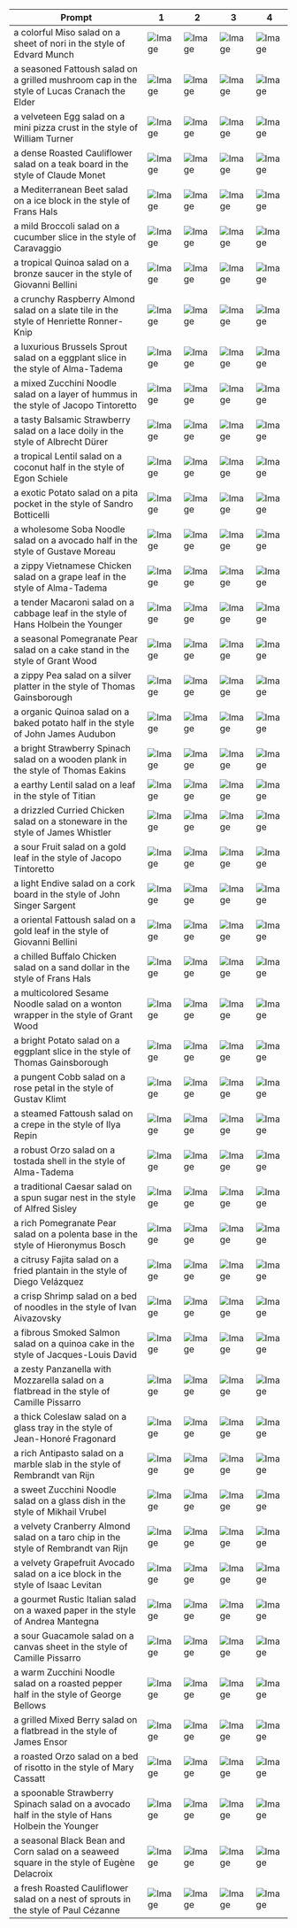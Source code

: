 | Prompt | 1 | 2 | 3 | 4 |
|-|-|-|-|-|
| a colorful Miso salad on a sheet of nori in the style of Edvard Munch | ![Image](https://salad-benchmark-public-assets.s3.us-east-2.amazonaws.com/sdxl/54ce5d89-07e6-4999-aa00-a4682d95b6a9-0.jpg) | ![Image](https://salad-benchmark-public-assets.s3.us-east-2.amazonaws.com/sdxl/54ce5d89-07e6-4999-aa00-a4682d95b6a9-1.jpg) | ![Image](https://salad-benchmark-public-assets.s3.us-east-2.amazonaws.com/sdxl/54ce5d89-07e6-4999-aa00-a4682d95b6a9-2.jpg) | ![Image](https://salad-benchmark-public-assets.s3.us-east-2.amazonaws.com/sdxl/54ce5d89-07e6-4999-aa00-a4682d95b6a9-3.jpg) |
| a seasoned Fattoush salad on a grilled mushroom cap in the style of Lucas Cranach the Elder | ![Image](https://salad-benchmark-public-assets.s3.us-east-2.amazonaws.com/sdxl/398a16c3-b2d9-4c42-92c6-c41a9ef05e81-0.jpg) | ![Image](https://salad-benchmark-public-assets.s3.us-east-2.amazonaws.com/sdxl/398a16c3-b2d9-4c42-92c6-c41a9ef05e81-1.jpg) | ![Image](https://salad-benchmark-public-assets.s3.us-east-2.amazonaws.com/sdxl/398a16c3-b2d9-4c42-92c6-c41a9ef05e81-2.jpg) | ![Image](https://salad-benchmark-public-assets.s3.us-east-2.amazonaws.com/sdxl/398a16c3-b2d9-4c42-92c6-c41a9ef05e81-3.jpg) |
| a velveteen Egg salad on a mini pizza crust in the style of William Turner | ![Image](https://salad-benchmark-public-assets.s3.us-east-2.amazonaws.com/sdxl/d5d64263-8acb-48d5-a18f-b38f15817183-0.jpg) | ![Image](https://salad-benchmark-public-assets.s3.us-east-2.amazonaws.com/sdxl/d5d64263-8acb-48d5-a18f-b38f15817183-1.jpg) | ![Image](https://salad-benchmark-public-assets.s3.us-east-2.amazonaws.com/sdxl/d5d64263-8acb-48d5-a18f-b38f15817183-2.jpg) | ![Image](https://salad-benchmark-public-assets.s3.us-east-2.amazonaws.com/sdxl/d5d64263-8acb-48d5-a18f-b38f15817183-3.jpg) |
| a dense Roasted Cauliflower salad on a teak board in the style of Claude Monet | ![Image](https://salad-benchmark-public-assets.s3.us-east-2.amazonaws.com/sdxl/ef8e6100-a8a4-4922-a1ce-653883e8e7cc-0.jpg) | ![Image](https://salad-benchmark-public-assets.s3.us-east-2.amazonaws.com/sdxl/ef8e6100-a8a4-4922-a1ce-653883e8e7cc-1.jpg) | ![Image](https://salad-benchmark-public-assets.s3.us-east-2.amazonaws.com/sdxl/ef8e6100-a8a4-4922-a1ce-653883e8e7cc-2.jpg) | ![Image](https://salad-benchmark-public-assets.s3.us-east-2.amazonaws.com/sdxl/ef8e6100-a8a4-4922-a1ce-653883e8e7cc-3.jpg) |
| a Mediterranean Beet salad on a ice block in the style of Frans Hals | ![Image](https://salad-benchmark-public-assets.s3.us-east-2.amazonaws.com/sdxl/4cced854-239b-4ad3-a9a7-876774bf7db5-0.jpg) | ![Image](https://salad-benchmark-public-assets.s3.us-east-2.amazonaws.com/sdxl/4cced854-239b-4ad3-a9a7-876774bf7db5-1.jpg) | ![Image](https://salad-benchmark-public-assets.s3.us-east-2.amazonaws.com/sdxl/4cced854-239b-4ad3-a9a7-876774bf7db5-2.jpg) | ![Image](https://salad-benchmark-public-assets.s3.us-east-2.amazonaws.com/sdxl/4cced854-239b-4ad3-a9a7-876774bf7db5-3.jpg) |
| a mild Broccoli salad on a cucumber slice in the style of Caravaggio | ![Image](https://salad-benchmark-public-assets.s3.us-east-2.amazonaws.com/sdxl/6c8c74f2-24a0-4bae-bcc3-0c9be8d07b5b-0.jpg) | ![Image](https://salad-benchmark-public-assets.s3.us-east-2.amazonaws.com/sdxl/6c8c74f2-24a0-4bae-bcc3-0c9be8d07b5b-1.jpg) | ![Image](https://salad-benchmark-public-assets.s3.us-east-2.amazonaws.com/sdxl/6c8c74f2-24a0-4bae-bcc3-0c9be8d07b5b-2.jpg) | ![Image](https://salad-benchmark-public-assets.s3.us-east-2.amazonaws.com/sdxl/6c8c74f2-24a0-4bae-bcc3-0c9be8d07b5b-3.jpg) |
| a tropical Quinoa salad on a bronze saucer in the style of Giovanni Bellini | ![Image](https://salad-benchmark-public-assets.s3.us-east-2.amazonaws.com/sdxl/58b63aaa-3582-44d1-86b0-53f4561353d5-0.jpg) | ![Image](https://salad-benchmark-public-assets.s3.us-east-2.amazonaws.com/sdxl/58b63aaa-3582-44d1-86b0-53f4561353d5-1.jpg) | ![Image](https://salad-benchmark-public-assets.s3.us-east-2.amazonaws.com/sdxl/58b63aaa-3582-44d1-86b0-53f4561353d5-2.jpg) | ![Image](https://salad-benchmark-public-assets.s3.us-east-2.amazonaws.com/sdxl/58b63aaa-3582-44d1-86b0-53f4561353d5-3.jpg) |
| a crunchy Raspberry Almond salad on a slate tile in the style of Henriette Ronner-Knip | ![Image](https://salad-benchmark-public-assets.s3.us-east-2.amazonaws.com/sdxl/e3d98c38-33cc-4fc5-97e6-14d48d65508f-0.jpg) | ![Image](https://salad-benchmark-public-assets.s3.us-east-2.amazonaws.com/sdxl/e3d98c38-33cc-4fc5-97e6-14d48d65508f-1.jpg) | ![Image](https://salad-benchmark-public-assets.s3.us-east-2.amazonaws.com/sdxl/e3d98c38-33cc-4fc5-97e6-14d48d65508f-2.jpg) | ![Image](https://salad-benchmark-public-assets.s3.us-east-2.amazonaws.com/sdxl/e3d98c38-33cc-4fc5-97e6-14d48d65508f-3.jpg) |
| a luxurious Brussels Sprout salad on a eggplant slice in the style of Alma-Tadema | ![Image](https://salad-benchmark-public-assets.s3.us-east-2.amazonaws.com/sdxl/6670a262-4e32-4320-b8a2-442ead493aa3-0.jpg) | ![Image](https://salad-benchmark-public-assets.s3.us-east-2.amazonaws.com/sdxl/6670a262-4e32-4320-b8a2-442ead493aa3-1.jpg) | ![Image](https://salad-benchmark-public-assets.s3.us-east-2.amazonaws.com/sdxl/6670a262-4e32-4320-b8a2-442ead493aa3-2.jpg) | ![Image](https://salad-benchmark-public-assets.s3.us-east-2.amazonaws.com/sdxl/6670a262-4e32-4320-b8a2-442ead493aa3-3.jpg) |
| a mixed Zucchini Noodle salad on a layer of hummus in the style of Jacopo Tintoretto | ![Image](https://salad-benchmark-public-assets.s3.us-east-2.amazonaws.com/sdxl/9b1bbacb-44c7-46ee-aef2-57ea39fabe3d-0.jpg) | ![Image](https://salad-benchmark-public-assets.s3.us-east-2.amazonaws.com/sdxl/9b1bbacb-44c7-46ee-aef2-57ea39fabe3d-1.jpg) | ![Image](https://salad-benchmark-public-assets.s3.us-east-2.amazonaws.com/sdxl/9b1bbacb-44c7-46ee-aef2-57ea39fabe3d-2.jpg) | ![Image](https://salad-benchmark-public-assets.s3.us-east-2.amazonaws.com/sdxl/9b1bbacb-44c7-46ee-aef2-57ea39fabe3d-3.jpg) |
| a tasty Balsamic Strawberry salad on a lace doily in the style of Albrecht Dürer | ![Image](https://salad-benchmark-public-assets.s3.us-east-2.amazonaws.com/sdxl/8f2fb69a-07fb-4903-adc3-ee92af0f0dc8-0.jpg) | ![Image](https://salad-benchmark-public-assets.s3.us-east-2.amazonaws.com/sdxl/8f2fb69a-07fb-4903-adc3-ee92af0f0dc8-1.jpg) | ![Image](https://salad-benchmark-public-assets.s3.us-east-2.amazonaws.com/sdxl/8f2fb69a-07fb-4903-adc3-ee92af0f0dc8-2.jpg) | ![Image](https://salad-benchmark-public-assets.s3.us-east-2.amazonaws.com/sdxl/8f2fb69a-07fb-4903-adc3-ee92af0f0dc8-3.jpg) |
| a tropical Lentil salad on a coconut half in the style of Egon Schiele | ![Image](https://salad-benchmark-public-assets.s3.us-east-2.amazonaws.com/sdxl/bdd7d457-d1a5-4cbb-84e7-ffbd25922b36-0.jpg) | ![Image](https://salad-benchmark-public-assets.s3.us-east-2.amazonaws.com/sdxl/bdd7d457-d1a5-4cbb-84e7-ffbd25922b36-1.jpg) | ![Image](https://salad-benchmark-public-assets.s3.us-east-2.amazonaws.com/sdxl/bdd7d457-d1a5-4cbb-84e7-ffbd25922b36-2.jpg) | ![Image](https://salad-benchmark-public-assets.s3.us-east-2.amazonaws.com/sdxl/bdd7d457-d1a5-4cbb-84e7-ffbd25922b36-3.jpg) |
| a exotic Potato salad on a pita pocket in the style of Sandro Botticelli | ![Image](https://salad-benchmark-public-assets.s3.us-east-2.amazonaws.com/sdxl/30ea8d0e-d261-4f1c-92ea-9233736220fc-0.jpg) | ![Image](https://salad-benchmark-public-assets.s3.us-east-2.amazonaws.com/sdxl/30ea8d0e-d261-4f1c-92ea-9233736220fc-1.jpg) | ![Image](https://salad-benchmark-public-assets.s3.us-east-2.amazonaws.com/sdxl/30ea8d0e-d261-4f1c-92ea-9233736220fc-2.jpg) | ![Image](https://salad-benchmark-public-assets.s3.us-east-2.amazonaws.com/sdxl/30ea8d0e-d261-4f1c-92ea-9233736220fc-3.jpg) |
| a wholesome Soba Noodle salad on a avocado half in the style of Gustave Moreau | ![Image](https://salad-benchmark-public-assets.s3.us-east-2.amazonaws.com/sdxl/f6f6caa8-9986-4c71-b681-8adff376f89d-0.jpg) | ![Image](https://salad-benchmark-public-assets.s3.us-east-2.amazonaws.com/sdxl/f6f6caa8-9986-4c71-b681-8adff376f89d-1.jpg) | ![Image](https://salad-benchmark-public-assets.s3.us-east-2.amazonaws.com/sdxl/f6f6caa8-9986-4c71-b681-8adff376f89d-2.jpg) | ![Image](https://salad-benchmark-public-assets.s3.us-east-2.amazonaws.com/sdxl/f6f6caa8-9986-4c71-b681-8adff376f89d-3.jpg) |
| a zippy Vietnamese Chicken salad on a grape leaf in the style of Alma-Tadema | ![Image](https://salad-benchmark-public-assets.s3.us-east-2.amazonaws.com/sdxl/39826182-821d-43b5-b796-a5c3a2a0855f-0.jpg) | ![Image](https://salad-benchmark-public-assets.s3.us-east-2.amazonaws.com/sdxl/39826182-821d-43b5-b796-a5c3a2a0855f-1.jpg) | ![Image](https://salad-benchmark-public-assets.s3.us-east-2.amazonaws.com/sdxl/39826182-821d-43b5-b796-a5c3a2a0855f-2.jpg) | ![Image](https://salad-benchmark-public-assets.s3.us-east-2.amazonaws.com/sdxl/39826182-821d-43b5-b796-a5c3a2a0855f-3.jpg) |
| a tender Macaroni salad on a cabbage leaf in the style of Hans Holbein the Younger | ![Image](https://salad-benchmark-public-assets.s3.us-east-2.amazonaws.com/sdxl/59e57277-0be2-4768-b059-96e01b27e476-0.jpg) | ![Image](https://salad-benchmark-public-assets.s3.us-east-2.amazonaws.com/sdxl/59e57277-0be2-4768-b059-96e01b27e476-1.jpg) | ![Image](https://salad-benchmark-public-assets.s3.us-east-2.amazonaws.com/sdxl/59e57277-0be2-4768-b059-96e01b27e476-2.jpg) | ![Image](https://salad-benchmark-public-assets.s3.us-east-2.amazonaws.com/sdxl/59e57277-0be2-4768-b059-96e01b27e476-3.jpg) |
| a seasonal Pomegranate Pear salad on a cake stand in the style of Grant Wood | ![Image](https://salad-benchmark-public-assets.s3.us-east-2.amazonaws.com/sdxl/680bf3f7-5688-4277-9aed-046785ecca75-0.jpg) | ![Image](https://salad-benchmark-public-assets.s3.us-east-2.amazonaws.com/sdxl/680bf3f7-5688-4277-9aed-046785ecca75-1.jpg) | ![Image](https://salad-benchmark-public-assets.s3.us-east-2.amazonaws.com/sdxl/680bf3f7-5688-4277-9aed-046785ecca75-2.jpg) | ![Image](https://salad-benchmark-public-assets.s3.us-east-2.amazonaws.com/sdxl/680bf3f7-5688-4277-9aed-046785ecca75-3.jpg) |
| a zippy Pea salad on a silver platter in the style of Thomas Gainsborough | ![Image](https://salad-benchmark-public-assets.s3.us-east-2.amazonaws.com/sdxl/f5155c05-16e9-4fd9-ae69-b0dad74e5e3b-0.jpg) | ![Image](https://salad-benchmark-public-assets.s3.us-east-2.amazonaws.com/sdxl/f5155c05-16e9-4fd9-ae69-b0dad74e5e3b-1.jpg) | ![Image](https://salad-benchmark-public-assets.s3.us-east-2.amazonaws.com/sdxl/f5155c05-16e9-4fd9-ae69-b0dad74e5e3b-2.jpg) | ![Image](https://salad-benchmark-public-assets.s3.us-east-2.amazonaws.com/sdxl/f5155c05-16e9-4fd9-ae69-b0dad74e5e3b-3.jpg) |
| a organic Quinoa salad on a baked potato half in the style of John James Audubon | ![Image](https://salad-benchmark-public-assets.s3.us-east-2.amazonaws.com/sdxl/ce1aa902-3864-4cc9-910c-86d19e9dc61e-0.jpg) | ![Image](https://salad-benchmark-public-assets.s3.us-east-2.amazonaws.com/sdxl/ce1aa902-3864-4cc9-910c-86d19e9dc61e-1.jpg) | ![Image](https://salad-benchmark-public-assets.s3.us-east-2.amazonaws.com/sdxl/ce1aa902-3864-4cc9-910c-86d19e9dc61e-2.jpg) | ![Image](https://salad-benchmark-public-assets.s3.us-east-2.amazonaws.com/sdxl/ce1aa902-3864-4cc9-910c-86d19e9dc61e-3.jpg) |
| a bright Strawberry Spinach salad on a wooden plank in the style of Thomas Eakins | ![Image](https://salad-benchmark-public-assets.s3.us-east-2.amazonaws.com/sdxl/9c705aaa-8d58-4df0-9326-418a415fafa9-0.jpg) | ![Image](https://salad-benchmark-public-assets.s3.us-east-2.amazonaws.com/sdxl/9c705aaa-8d58-4df0-9326-418a415fafa9-1.jpg) | ![Image](https://salad-benchmark-public-assets.s3.us-east-2.amazonaws.com/sdxl/9c705aaa-8d58-4df0-9326-418a415fafa9-2.jpg) | ![Image](https://salad-benchmark-public-assets.s3.us-east-2.amazonaws.com/sdxl/9c705aaa-8d58-4df0-9326-418a415fafa9-3.jpg) |
| a earthy Lentil salad on a leaf in the style of Titian | ![Image](https://salad-benchmark-public-assets.s3.us-east-2.amazonaws.com/sdxl/85a4e672-8f1a-4f5a-9cc4-7885ee09ef04-0.jpg) | ![Image](https://salad-benchmark-public-assets.s3.us-east-2.amazonaws.com/sdxl/85a4e672-8f1a-4f5a-9cc4-7885ee09ef04-1.jpg) | ![Image](https://salad-benchmark-public-assets.s3.us-east-2.amazonaws.com/sdxl/85a4e672-8f1a-4f5a-9cc4-7885ee09ef04-2.jpg) | ![Image](https://salad-benchmark-public-assets.s3.us-east-2.amazonaws.com/sdxl/85a4e672-8f1a-4f5a-9cc4-7885ee09ef04-3.jpg) |
| a drizzled Curried Chicken salad on a stoneware in the style of James Whistler | ![Image](https://salad-benchmark-public-assets.s3.us-east-2.amazonaws.com/sdxl/3a677d9c-f4c9-4204-8e60-6e1b4e34dc66-0.jpg) | ![Image](https://salad-benchmark-public-assets.s3.us-east-2.amazonaws.com/sdxl/3a677d9c-f4c9-4204-8e60-6e1b4e34dc66-1.jpg) | ![Image](https://salad-benchmark-public-assets.s3.us-east-2.amazonaws.com/sdxl/3a677d9c-f4c9-4204-8e60-6e1b4e34dc66-2.jpg) | ![Image](https://salad-benchmark-public-assets.s3.us-east-2.amazonaws.com/sdxl/3a677d9c-f4c9-4204-8e60-6e1b4e34dc66-3.jpg) |
| a sour Fruit salad on a gold leaf in the style of Jacopo Tintoretto | ![Image](https://salad-benchmark-public-assets.s3.us-east-2.amazonaws.com/sdxl/6211ecc3-e4d2-4f73-bf2f-5b11a3dcf4c2-0.jpg) | ![Image](https://salad-benchmark-public-assets.s3.us-east-2.amazonaws.com/sdxl/6211ecc3-e4d2-4f73-bf2f-5b11a3dcf4c2-1.jpg) | ![Image](https://salad-benchmark-public-assets.s3.us-east-2.amazonaws.com/sdxl/6211ecc3-e4d2-4f73-bf2f-5b11a3dcf4c2-2.jpg) | ![Image](https://salad-benchmark-public-assets.s3.us-east-2.amazonaws.com/sdxl/6211ecc3-e4d2-4f73-bf2f-5b11a3dcf4c2-3.jpg) |
| a light Endive salad on a cork board in the style of John Singer Sargent | ![Image](https://salad-benchmark-public-assets.s3.us-east-2.amazonaws.com/sdxl/ca39b683-e4a5-44c8-9e6d-d698b37fbb03-0.jpg) | ![Image](https://salad-benchmark-public-assets.s3.us-east-2.amazonaws.com/sdxl/ca39b683-e4a5-44c8-9e6d-d698b37fbb03-1.jpg) | ![Image](https://salad-benchmark-public-assets.s3.us-east-2.amazonaws.com/sdxl/ca39b683-e4a5-44c8-9e6d-d698b37fbb03-2.jpg) | ![Image](https://salad-benchmark-public-assets.s3.us-east-2.amazonaws.com/sdxl/ca39b683-e4a5-44c8-9e6d-d698b37fbb03-3.jpg) |
| a oriental Fattoush salad on a gold leaf in the style of Giovanni Bellini | ![Image](https://salad-benchmark-public-assets.s3.us-east-2.amazonaws.com/sdxl/e4d5c483-ae59-4974-b2bf-081401c4f010-0.jpg) | ![Image](https://salad-benchmark-public-assets.s3.us-east-2.amazonaws.com/sdxl/e4d5c483-ae59-4974-b2bf-081401c4f010-1.jpg) | ![Image](https://salad-benchmark-public-assets.s3.us-east-2.amazonaws.com/sdxl/e4d5c483-ae59-4974-b2bf-081401c4f010-2.jpg) | ![Image](https://salad-benchmark-public-assets.s3.us-east-2.amazonaws.com/sdxl/e4d5c483-ae59-4974-b2bf-081401c4f010-3.jpg) |
| a chilled Buffalo Chicken salad on a sand dollar in the style of Frans Hals | ![Image](https://salad-benchmark-public-assets.s3.us-east-2.amazonaws.com/sdxl/c2f3bc89-53f9-4758-b126-d71bc92d2e73-0.jpg) | ![Image](https://salad-benchmark-public-assets.s3.us-east-2.amazonaws.com/sdxl/c2f3bc89-53f9-4758-b126-d71bc92d2e73-1.jpg) | ![Image](https://salad-benchmark-public-assets.s3.us-east-2.amazonaws.com/sdxl/c2f3bc89-53f9-4758-b126-d71bc92d2e73-2.jpg) | ![Image](https://salad-benchmark-public-assets.s3.us-east-2.amazonaws.com/sdxl/c2f3bc89-53f9-4758-b126-d71bc92d2e73-3.jpg) |
| a multicolored Sesame Noodle salad on a wonton wrapper in the style of Grant Wood | ![Image](https://salad-benchmark-public-assets.s3.us-east-2.amazonaws.com/sdxl/e25f9bbc-14d8-4962-b90f-26fbf528e7ba-0.jpg) | ![Image](https://salad-benchmark-public-assets.s3.us-east-2.amazonaws.com/sdxl/e25f9bbc-14d8-4962-b90f-26fbf528e7ba-1.jpg) | ![Image](https://salad-benchmark-public-assets.s3.us-east-2.amazonaws.com/sdxl/e25f9bbc-14d8-4962-b90f-26fbf528e7ba-2.jpg) | ![Image](https://salad-benchmark-public-assets.s3.us-east-2.amazonaws.com/sdxl/e25f9bbc-14d8-4962-b90f-26fbf528e7ba-3.jpg) |
| a bright Potato salad on a eggplant slice in the style of Thomas Gainsborough | ![Image](https://salad-benchmark-public-assets.s3.us-east-2.amazonaws.com/sdxl/27939b79-a846-4b24-b1f6-17b9940efd4b-0.jpg) | ![Image](https://salad-benchmark-public-assets.s3.us-east-2.amazonaws.com/sdxl/27939b79-a846-4b24-b1f6-17b9940efd4b-1.jpg) | ![Image](https://salad-benchmark-public-assets.s3.us-east-2.amazonaws.com/sdxl/27939b79-a846-4b24-b1f6-17b9940efd4b-2.jpg) | ![Image](https://salad-benchmark-public-assets.s3.us-east-2.amazonaws.com/sdxl/27939b79-a846-4b24-b1f6-17b9940efd4b-3.jpg) |
| a pungent Cobb salad on a rose petal in the style of Gustav Klimt | ![Image](https://salad-benchmark-public-assets.s3.us-east-2.amazonaws.com/sdxl/ff037442-0152-4cb5-a457-83be7ddac868-0.jpg) | ![Image](https://salad-benchmark-public-assets.s3.us-east-2.amazonaws.com/sdxl/ff037442-0152-4cb5-a457-83be7ddac868-1.jpg) | ![Image](https://salad-benchmark-public-assets.s3.us-east-2.amazonaws.com/sdxl/ff037442-0152-4cb5-a457-83be7ddac868-2.jpg) | ![Image](https://salad-benchmark-public-assets.s3.us-east-2.amazonaws.com/sdxl/ff037442-0152-4cb5-a457-83be7ddac868-3.jpg) |
| a steamed Fattoush salad on a crepe in the style of Ilya Repin | ![Image](https://salad-benchmark-public-assets.s3.us-east-2.amazonaws.com/sdxl/cf968a19-d2d2-4cb4-bba2-c7455b00c16f-0.jpg) | ![Image](https://salad-benchmark-public-assets.s3.us-east-2.amazonaws.com/sdxl/cf968a19-d2d2-4cb4-bba2-c7455b00c16f-1.jpg) | ![Image](https://salad-benchmark-public-assets.s3.us-east-2.amazonaws.com/sdxl/cf968a19-d2d2-4cb4-bba2-c7455b00c16f-2.jpg) | ![Image](https://salad-benchmark-public-assets.s3.us-east-2.amazonaws.com/sdxl/cf968a19-d2d2-4cb4-bba2-c7455b00c16f-3.jpg) |
| a robust Orzo salad on a tostada shell in the style of Alma-Tadema | ![Image](https://salad-benchmark-public-assets.s3.us-east-2.amazonaws.com/sdxl/ce5e1fcb-0617-4228-b16d-94447b050c83-0.jpg) | ![Image](https://salad-benchmark-public-assets.s3.us-east-2.amazonaws.com/sdxl/ce5e1fcb-0617-4228-b16d-94447b050c83-1.jpg) | ![Image](https://salad-benchmark-public-assets.s3.us-east-2.amazonaws.com/sdxl/ce5e1fcb-0617-4228-b16d-94447b050c83-2.jpg) | ![Image](https://salad-benchmark-public-assets.s3.us-east-2.amazonaws.com/sdxl/ce5e1fcb-0617-4228-b16d-94447b050c83-3.jpg) |
| a traditional Caesar salad on a spun sugar nest in the style of Alfred Sisley | ![Image](https://salad-benchmark-public-assets.s3.us-east-2.amazonaws.com/sdxl/aa2d4028-583d-4d63-9519-5aec4530e909-0.jpg) | ![Image](https://salad-benchmark-public-assets.s3.us-east-2.amazonaws.com/sdxl/aa2d4028-583d-4d63-9519-5aec4530e909-1.jpg) | ![Image](https://salad-benchmark-public-assets.s3.us-east-2.amazonaws.com/sdxl/aa2d4028-583d-4d63-9519-5aec4530e909-2.jpg) | ![Image](https://salad-benchmark-public-assets.s3.us-east-2.amazonaws.com/sdxl/aa2d4028-583d-4d63-9519-5aec4530e909-3.jpg) |
| a rich Pomegranate Pear salad on a polenta base in the style of Hieronymus Bosch | ![Image](https://salad-benchmark-public-assets.s3.us-east-2.amazonaws.com/sdxl/4db957e6-57b3-48b8-8882-a6a858453e98-0.jpg) | ![Image](https://salad-benchmark-public-assets.s3.us-east-2.amazonaws.com/sdxl/4db957e6-57b3-48b8-8882-a6a858453e98-1.jpg) | ![Image](https://salad-benchmark-public-assets.s3.us-east-2.amazonaws.com/sdxl/4db957e6-57b3-48b8-8882-a6a858453e98-2.jpg) | ![Image](https://salad-benchmark-public-assets.s3.us-east-2.amazonaws.com/sdxl/4db957e6-57b3-48b8-8882-a6a858453e98-3.jpg) |
| a citrusy Fajita salad on a fried plantain in the style of Diego Velázquez | ![Image](https://salad-benchmark-public-assets.s3.us-east-2.amazonaws.com/sdxl/27269478-3b25-4972-b8b6-1d2cf299f2b7-0.jpg) | ![Image](https://salad-benchmark-public-assets.s3.us-east-2.amazonaws.com/sdxl/27269478-3b25-4972-b8b6-1d2cf299f2b7-1.jpg) | ![Image](https://salad-benchmark-public-assets.s3.us-east-2.amazonaws.com/sdxl/27269478-3b25-4972-b8b6-1d2cf299f2b7-2.jpg) | ![Image](https://salad-benchmark-public-assets.s3.us-east-2.amazonaws.com/sdxl/27269478-3b25-4972-b8b6-1d2cf299f2b7-3.jpg) |
| a crisp Shrimp salad on a bed of noodles in the style of Ivan Aivazovsky | ![Image](https://salad-benchmark-public-assets.s3.us-east-2.amazonaws.com/sdxl/558c4b50-3675-44b5-b280-5d7a749b10a8-0.jpg) | ![Image](https://salad-benchmark-public-assets.s3.us-east-2.amazonaws.com/sdxl/558c4b50-3675-44b5-b280-5d7a749b10a8-1.jpg) | ![Image](https://salad-benchmark-public-assets.s3.us-east-2.amazonaws.com/sdxl/558c4b50-3675-44b5-b280-5d7a749b10a8-2.jpg) | ![Image](https://salad-benchmark-public-assets.s3.us-east-2.amazonaws.com/sdxl/558c4b50-3675-44b5-b280-5d7a749b10a8-3.jpg) |
| a fibrous Smoked Salmon salad on a quinoa cake in the style of Jacques-Louis David | ![Image](https://salad-benchmark-public-assets.s3.us-east-2.amazonaws.com/sdxl/24f4585a-983d-4985-a313-164dcdaec6f0-0.jpg) | ![Image](https://salad-benchmark-public-assets.s3.us-east-2.amazonaws.com/sdxl/24f4585a-983d-4985-a313-164dcdaec6f0-1.jpg) | ![Image](https://salad-benchmark-public-assets.s3.us-east-2.amazonaws.com/sdxl/24f4585a-983d-4985-a313-164dcdaec6f0-2.jpg) | ![Image](https://salad-benchmark-public-assets.s3.us-east-2.amazonaws.com/sdxl/24f4585a-983d-4985-a313-164dcdaec6f0-3.jpg) |
| a zesty Panzanella with Mozzarella salad on a flatbread in the style of Camille Pissarro | ![Image](https://salad-benchmark-public-assets.s3.us-east-2.amazonaws.com/sdxl/9c86dc87-192a-46c7-9b8e-874dba511166-0.jpg) | ![Image](https://salad-benchmark-public-assets.s3.us-east-2.amazonaws.com/sdxl/9c86dc87-192a-46c7-9b8e-874dba511166-1.jpg) | ![Image](https://salad-benchmark-public-assets.s3.us-east-2.amazonaws.com/sdxl/9c86dc87-192a-46c7-9b8e-874dba511166-2.jpg) | ![Image](https://salad-benchmark-public-assets.s3.us-east-2.amazonaws.com/sdxl/9c86dc87-192a-46c7-9b8e-874dba511166-3.jpg) |
| a thick Coleslaw salad on a glass tray in the style of Jean-Honoré Fragonard | ![Image](https://salad-benchmark-public-assets.s3.us-east-2.amazonaws.com/sdxl/d03b45b9-0e98-4a98-ac6a-644b0af00b82-0.jpg) | ![Image](https://salad-benchmark-public-assets.s3.us-east-2.amazonaws.com/sdxl/d03b45b9-0e98-4a98-ac6a-644b0af00b82-1.jpg) | ![Image](https://salad-benchmark-public-assets.s3.us-east-2.amazonaws.com/sdxl/d03b45b9-0e98-4a98-ac6a-644b0af00b82-2.jpg) | ![Image](https://salad-benchmark-public-assets.s3.us-east-2.amazonaws.com/sdxl/d03b45b9-0e98-4a98-ac6a-644b0af00b82-3.jpg) |
| a rich Antipasto salad on a marble slab in the style of Rembrandt van Rijn | ![Image](https://salad-benchmark-public-assets.s3.us-east-2.amazonaws.com/sdxl/c4b128fd-db6d-4fa8-8507-16f92ce64b88-0.jpg) | ![Image](https://salad-benchmark-public-assets.s3.us-east-2.amazonaws.com/sdxl/c4b128fd-db6d-4fa8-8507-16f92ce64b88-1.jpg) | ![Image](https://salad-benchmark-public-assets.s3.us-east-2.amazonaws.com/sdxl/c4b128fd-db6d-4fa8-8507-16f92ce64b88-2.jpg) | ![Image](https://salad-benchmark-public-assets.s3.us-east-2.amazonaws.com/sdxl/c4b128fd-db6d-4fa8-8507-16f92ce64b88-3.jpg) |
| a sweet Zucchini Noodle salad on a glass dish in the style of Mikhail Vrubel | ![Image](https://salad-benchmark-public-assets.s3.us-east-2.amazonaws.com/sdxl/eef673e7-6162-43a0-95ed-d3f9e5de3fea-0.jpg) | ![Image](https://salad-benchmark-public-assets.s3.us-east-2.amazonaws.com/sdxl/eef673e7-6162-43a0-95ed-d3f9e5de3fea-1.jpg) | ![Image](https://salad-benchmark-public-assets.s3.us-east-2.amazonaws.com/sdxl/eef673e7-6162-43a0-95ed-d3f9e5de3fea-2.jpg) | ![Image](https://salad-benchmark-public-assets.s3.us-east-2.amazonaws.com/sdxl/eef673e7-6162-43a0-95ed-d3f9e5de3fea-3.jpg) |
| a velvety Cranberry Almond salad on a taro chip in the style of Rembrandt van Rijn | ![Image](https://salad-benchmark-public-assets.s3.us-east-2.amazonaws.com/sdxl/5061d73c-b2e2-467a-b56b-dbf5df53de5e-0.jpg) | ![Image](https://salad-benchmark-public-assets.s3.us-east-2.amazonaws.com/sdxl/5061d73c-b2e2-467a-b56b-dbf5df53de5e-1.jpg) | ![Image](https://salad-benchmark-public-assets.s3.us-east-2.amazonaws.com/sdxl/5061d73c-b2e2-467a-b56b-dbf5df53de5e-2.jpg) | ![Image](https://salad-benchmark-public-assets.s3.us-east-2.amazonaws.com/sdxl/5061d73c-b2e2-467a-b56b-dbf5df53de5e-3.jpg) |
| a velvety Grapefruit Avocado salad on a ice block in the style of Isaac Levitan | ![Image](https://salad-benchmark-public-assets.s3.us-east-2.amazonaws.com/sdxl/3cb438b6-5f1a-457b-b2e6-9cc83d626a28-0.jpg) | ![Image](https://salad-benchmark-public-assets.s3.us-east-2.amazonaws.com/sdxl/3cb438b6-5f1a-457b-b2e6-9cc83d626a28-1.jpg) | ![Image](https://salad-benchmark-public-assets.s3.us-east-2.amazonaws.com/sdxl/3cb438b6-5f1a-457b-b2e6-9cc83d626a28-2.jpg) | ![Image](https://salad-benchmark-public-assets.s3.us-east-2.amazonaws.com/sdxl/3cb438b6-5f1a-457b-b2e6-9cc83d626a28-3.jpg) |
| a gourmet Rustic Italian salad on a waxed paper in the style of Andrea Mantegna | ![Image](https://salad-benchmark-public-assets.s3.us-east-2.amazonaws.com/sdxl/a43412d0-2b0e-4ce2-9f0c-ddba33f0d523-0.jpg) | ![Image](https://salad-benchmark-public-assets.s3.us-east-2.amazonaws.com/sdxl/a43412d0-2b0e-4ce2-9f0c-ddba33f0d523-1.jpg) | ![Image](https://salad-benchmark-public-assets.s3.us-east-2.amazonaws.com/sdxl/a43412d0-2b0e-4ce2-9f0c-ddba33f0d523-2.jpg) | ![Image](https://salad-benchmark-public-assets.s3.us-east-2.amazonaws.com/sdxl/a43412d0-2b0e-4ce2-9f0c-ddba33f0d523-3.jpg) |
| a sour Guacamole salad on a canvas sheet in the style of Camille Pissarro | ![Image](https://salad-benchmark-public-assets.s3.us-east-2.amazonaws.com/sdxl/33ed0caf-3718-42a0-bd2a-21fde7ce0f5e-0.jpg) | ![Image](https://salad-benchmark-public-assets.s3.us-east-2.amazonaws.com/sdxl/33ed0caf-3718-42a0-bd2a-21fde7ce0f5e-1.jpg) | ![Image](https://salad-benchmark-public-assets.s3.us-east-2.amazonaws.com/sdxl/33ed0caf-3718-42a0-bd2a-21fde7ce0f5e-2.jpg) | ![Image](https://salad-benchmark-public-assets.s3.us-east-2.amazonaws.com/sdxl/33ed0caf-3718-42a0-bd2a-21fde7ce0f5e-3.jpg) |
| a warm Zucchini Noodle salad on a roasted pepper half in the style of George Bellows | ![Image](https://salad-benchmark-public-assets.s3.us-east-2.amazonaws.com/sdxl/2d640688-ce0e-4b4b-8cec-db71e0eb83b3-0.jpg) | ![Image](https://salad-benchmark-public-assets.s3.us-east-2.amazonaws.com/sdxl/2d640688-ce0e-4b4b-8cec-db71e0eb83b3-1.jpg) | ![Image](https://salad-benchmark-public-assets.s3.us-east-2.amazonaws.com/sdxl/2d640688-ce0e-4b4b-8cec-db71e0eb83b3-2.jpg) | ![Image](https://salad-benchmark-public-assets.s3.us-east-2.amazonaws.com/sdxl/2d640688-ce0e-4b4b-8cec-db71e0eb83b3-3.jpg) |
| a grilled Mixed Berry salad on a flatbread in the style of James Ensor | ![Image](https://salad-benchmark-public-assets.s3.us-east-2.amazonaws.com/sdxl/ec5d8c4a-0691-4fd5-a8d7-c738cc1b314d-0.jpg) | ![Image](https://salad-benchmark-public-assets.s3.us-east-2.amazonaws.com/sdxl/ec5d8c4a-0691-4fd5-a8d7-c738cc1b314d-1.jpg) | ![Image](https://salad-benchmark-public-assets.s3.us-east-2.amazonaws.com/sdxl/ec5d8c4a-0691-4fd5-a8d7-c738cc1b314d-2.jpg) | ![Image](https://salad-benchmark-public-assets.s3.us-east-2.amazonaws.com/sdxl/ec5d8c4a-0691-4fd5-a8d7-c738cc1b314d-3.jpg) |
| a roasted Orzo salad on a bed of risotto in the style of Mary Cassatt | ![Image](https://salad-benchmark-public-assets.s3.us-east-2.amazonaws.com/sdxl/1abd3e95-01a6-4bab-b63b-4db95196188e-0.jpg) | ![Image](https://salad-benchmark-public-assets.s3.us-east-2.amazonaws.com/sdxl/1abd3e95-01a6-4bab-b63b-4db95196188e-1.jpg) | ![Image](https://salad-benchmark-public-assets.s3.us-east-2.amazonaws.com/sdxl/1abd3e95-01a6-4bab-b63b-4db95196188e-2.jpg) | ![Image](https://salad-benchmark-public-assets.s3.us-east-2.amazonaws.com/sdxl/1abd3e95-01a6-4bab-b63b-4db95196188e-3.jpg) |
| a spoonable Strawberry Spinach salad on a avocado half in the style of Hans Holbein the Younger | ![Image](https://salad-benchmark-public-assets.s3.us-east-2.amazonaws.com/sdxl/23135587-b8ed-439b-8c2b-6fc27ea69c5c-0.jpg) | ![Image](https://salad-benchmark-public-assets.s3.us-east-2.amazonaws.com/sdxl/23135587-b8ed-439b-8c2b-6fc27ea69c5c-1.jpg) | ![Image](https://salad-benchmark-public-assets.s3.us-east-2.amazonaws.com/sdxl/23135587-b8ed-439b-8c2b-6fc27ea69c5c-2.jpg) | ![Image](https://salad-benchmark-public-assets.s3.us-east-2.amazonaws.com/sdxl/23135587-b8ed-439b-8c2b-6fc27ea69c5c-3.jpg) |
| a seasonal Black Bean and Corn salad on a seaweed square in the style of Eugène Delacroix | ![Image](https://salad-benchmark-public-assets.s3.us-east-2.amazonaws.com/sdxl/9d2103ba-ea2a-4b8d-839f-8e4d35274ed1-0.jpg) | ![Image](https://salad-benchmark-public-assets.s3.us-east-2.amazonaws.com/sdxl/9d2103ba-ea2a-4b8d-839f-8e4d35274ed1-1.jpg) | ![Image](https://salad-benchmark-public-assets.s3.us-east-2.amazonaws.com/sdxl/9d2103ba-ea2a-4b8d-839f-8e4d35274ed1-2.jpg) | ![Image](https://salad-benchmark-public-assets.s3.us-east-2.amazonaws.com/sdxl/9d2103ba-ea2a-4b8d-839f-8e4d35274ed1-3.jpg) |
| a fresh Roasted Cauliflower salad on a nest of sprouts in the style of Paul Cézanne | ![Image](https://salad-benchmark-public-assets.s3.us-east-2.amazonaws.com/sdxl/5c95e388-464c-4e44-8268-afeca112100d-0.jpg) | ![Image](https://salad-benchmark-public-assets.s3.us-east-2.amazonaws.com/sdxl/5c95e388-464c-4e44-8268-afeca112100d-1.jpg) | ![Image](https://salad-benchmark-public-assets.s3.us-east-2.amazonaws.com/sdxl/5c95e388-464c-4e44-8268-afeca112100d-2.jpg) | ![Image](https://salad-benchmark-public-assets.s3.us-east-2.amazonaws.com/sdxl/5c95e388-464c-4e44-8268-afeca112100d-3.jpg) |
